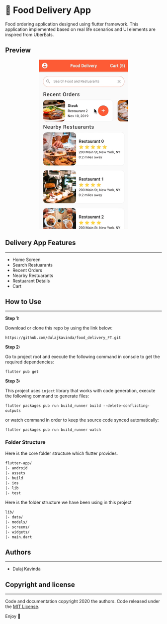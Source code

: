 # 🍕 Food Delivery App

Food ordering application designed using flutter framework. This application implemented based on real life scenarios and UI elements are inspired from UberEats.

## Preview
<p align="center">
  <img src="assets/preview/demo.gif" alt="animated" />
</p>

## Delivery App Features

---

- Home Screen
- Search Restuarants
- Recent Orders
- Nearby Restuarants
- Restuarant Details
- Cart

## How to Use

---

**Step 1:**

Download or clone this repo by using the link below:

```
https://github.com/dulajkavinda/food_delivery_FT.git
```

**Step 2:**

Go to project root and execute the following command in console to get the required dependencies:

```
flutter pub get 
```

**Step 3:**

This project uses `inject` library that works with code generation, execute the following command to generate files:

```
flutter packages pub run build_runner build --delete-conflicting-outputs
```

or watch command in order to keep the source code synced automatically:

```
flutter packages pub run build_runner watch
```

### **Folder Structure**

Here is the core folder structure which flutter provides.

```
flutter-app/
|- android
|- assets
|- build
|- ios
|- lib
|- test
```

Here is the folder structure we have been using in this project

```
lib/
|- data/
|- models/
|- screens/
|- widgets/
|- main.dart
```

## Authors

---

- Dulaj Kavinda

## **Copyright and license**

---

Code and documentation copyright 2020 the authors. Code released under the [MIT License]().

Enjoy 🤘

